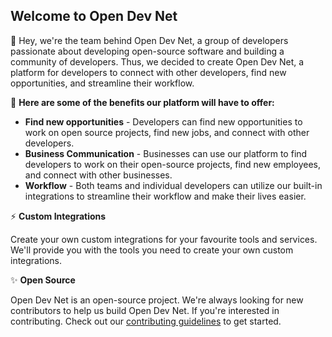 ## Welcome to Open Dev Net

👋 Hey, we're the team behind Open Dev Net, a group of developers passionate about developing open-source software and building a community of developers. Thus, we decided to create Open Dev Net, a platform for developers to connect with other developers, find new opportunities, and streamline their workflow.

🚀 **Here are some of the benefits our platform will have to offer:**

- **Find new opportunities** - Developers can find new opportunities to work on open source projects, find new jobs, and connect with other developers.
- **Business Communication** - Businesses can use our platform to find developers to work on their open-source projects, find new employees, and connect with other businesses.
- **Workflow** - Both teams and individual developers can utilize our built-in integrations to streamline their workflow and make their lives easier.

⚡ **Custom Integrations**

Create your own custom integrations for your favourite tools and services. We'll provide you with the tools you need to create your own custom integrations.

✨ **Open Source**

Open Dev Net is an open-source project. We're always looking for new contributors to help us build Open Dev Net. If you're interested in contributing. Check out our [contributing guidelines](./CONTRIBUTING.md) to get started.
